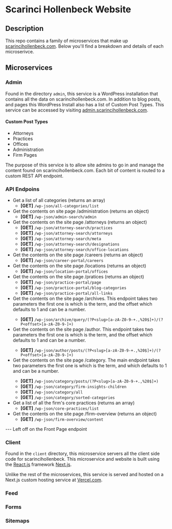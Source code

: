 # Scarinci Hollenbeck Website

## Description

This repo contains a family of microservices that make up [scarincihollenbeck.com](https://scarincihollenbeck.com). Below you'll find a breakdown and details of each microserivce.

## Microservices

### Admin

Found in the directory ```admin```, this service is a WordPress installation that contains all the data on scarincihollenbeck.com. In addition to blog posts, and pages this WordPress Install also has a list of Custom Post Types. This service can be accessed by visiting [admin.scarincihollenbeck.com](https://admin.scarincihollenbeck.com/wp-admin). 

#### Custom Post Types

* Attorneys
* Practices
* Offices
* Administration
* Firm Pages

The purpose of this service is to allow site admins to go in and manage the content found on scarincihollenbeck.com. Each bit of content is routed to a custom REST API endpoint. 

### API Endpoins

* Get a list of all categories (returns an array)
  * **[GET]** ```/wp-json/all-categories/list```
* Get the contents on site page /administration (returns an object)
  * **[GET]** ```/wp-json/admin-search/admin```
* Get the contents on the site page /attorneys (returns an object)
  * **[GET]** ```/wp-json/attorney-search/practices```
  * **[GET]** ```/wp-json/attorney-search/attorneys```
  * **[GET]** ```/wp-json/attorney-search/meta```
  * **[GET]** ```/wp-json/attorney-search/designations```
  * **[GET]** ```/wp-json/attorney-search/office-locations```
* Get the contents on the site page /careers (returns an object)
  * **[GET]** ```/wp-json/career-portal/careers```
* Get the contents on the site page /locations (returns an object)
  * **[GET]** ```/wp-json/location-portal/offices```
* Get the contents on the site page /pratices (returns an object)
  * **[GET]** ```/wp-json/practice-portal/page```
  * **[GET]** ```/wp-json/practice-portal/blog-categories```
  * **[GET]** ```/wp-json/practice-portal/all-links```
* Get the contents on the site page /archives. This endpoint takes two parameters the first one is <slug> which is the term, and the offset which defaults to 1 and can be a number.
  * **[GET]** ```/wp-json/archive/query/(?P<slug>[a-zA-Z0-9-+.,%20$]+)/(?P<offset>[a-zA-Z0-9-]+)```
* Get the contents on the site page /author. This endpoint takes two parameters the first one is <slug> which is the term, and the offset which defaults to 1 and can be a number.
  * **[GET]** ```/wp-json/author/posts/(?P<slug>[a-zA-Z0-9-+.,%20$]+)/(?P<offset>[a-zA-Z0-9-]+)```
* Get the contents on the site page /category. The main endpoint takes two parameters the first one is <slug> which is the term, and <offset> which defaults to 1 and can be a number.
  * **[GET]** ```/wp-json/category/posts/(?P<slug>[a-zA-Z0-9-+.,%20$]+)```
  * **[GET]** ```/wp-json/category/firm-insights-children```
  * **[GET]** ```/wp-json/category/all```
  * **[GET]** ```/wp-json/category/sorted-categories```
* Get a list of all the firm's core practices (returns an array)
  * **[GET]** ```/wp-json/core-practices/list```
* Get the contents on the site page /firm-overview (returns an object)
  * **[GET]** ```/wp-json/firm-overview/content```

--- Left off on the Front Page endpoint

### Client

Found in the ```client``` directory, this microservice servers all the client side code for scarincihollenbeck. This microservice and website is built using the [React.js](https://reactjs.org) framework [Next.js](https://nextjs.org/).

Unlike the rest of the microservices, this service is served and hosted on a Next.js custom hosting service at [Vercel.com](https://vercel.com).

### Feed

### Forms

### Sitemaps


